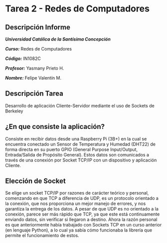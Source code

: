 # Tarea 2 - Redes de Computadores

## Descripción Informe

***Universidad Católica de la Santísima Concepción***

***Curso:*** Redes de Computadores

***Código:*** IN1082C

***Profesor:*** Yasmany Prieto H.

***Nombre:*** Felipe Valentín M.


## Descripción Tarea
Desarrollo de aplicación Cliente-Servidor mediante el uso de Sockets de Berkeley




## ¿En que consiste la aplicación?
Consiste en recibir datos desde una Raspberry Pi (3B+) en la cual se encuentra conectado un Sensor de Temperatura y Humedad (DHT22) de forma directa en su puerto GPIO (General Purpose Input/Output, Entrada/Salida de Propósito General). Estos datos son comunicados a través de una conexión por Socket TCP/IP con un dispositivo y aplicación Cliente.

## Elección de Socket
Se elige un socket TCP/IP por razones de carácter teórico y personal, comenzando en que TCP a diferencia de UDP, es un protocolo orientado a la conexión, que nos proporciona un mejor manejo de errores, y nos garantiza la entrega de los datos. A pesar de que UDP es no orientado a la conexión, parece ser más rápido que TCP, ya que este está continuamente enviando datos, sin verificar si llegaron a destino. Ahora la razón personal es que anteriormente había trabajado con Sockets TCP en un curso anterior (en lenguaje Python), a lo cual ya sabía cómo funcionaba la librería que permite el funcionamiento de estos.
